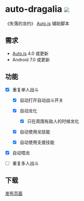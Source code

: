 # auto-dragalia [![](https://travis-ci.org/NateScarlet/auto-dragalia.svg?branch=master)](https://travis-ci.org/NateScarlet/auto-dragalia)

《失落的龙约》 [Auto.js] 辅助脚本

## 需求

- [Auto.js] 4.0 或更新
- Android 7.0 或更新

## 功能

- [x] 重复单人战斗

  - [x] 自动打开自动战斗开关

  - [x] 自动龙化

    - [x] 只在周围有敌人的时候龙化

  - [x] 自动使用龙技能

  - [x] 自动使用支援技能

- [x] 自动喂龙

- [ ] 重复多人战斗

## 下载

[发布页面](https://github.com/NateScarlet/auto-dragalia/releases)

[auto.js]: https://github.com/hyb1996/Auto.js
